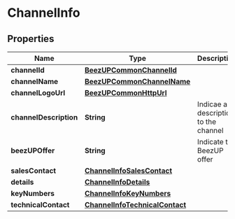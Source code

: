 
# ChannelInfo

## Properties
Name | Type | Description | Notes
------------ | ------------- | ------------- | -------------
**channelId** | [**BeezUPCommonChannelId**](BeezUPCommonChannelId.md) |  | 
**channelName** | [**BeezUPCommonChannelName**](BeezUPCommonChannelName.md) |  | 
**channelLogoUrl** | [**BeezUPCommonHttpUrl**](BeezUPCommonHttpUrl.md) |  |  [optional]
**channelDescription** | **String** | Indicae a description to the channel |  [optional]
**beezUPOffer** | **String** | Indicate the BeezUP offer |  [optional]
**salesContact** | [**ChannelInfoSalesContact**](ChannelInfoSalesContact.md) |  |  [optional]
**details** | [**ChannelInfoDetails**](ChannelInfoDetails.md) |  |  [optional]
**keyNumbers** | [**ChannelInfoKeyNumbers**](ChannelInfoKeyNumbers.md) |  |  [optional]
**technicalContact** | [**ChannelInfoTechnicalContact**](ChannelInfoTechnicalContact.md) |  |  [optional]



